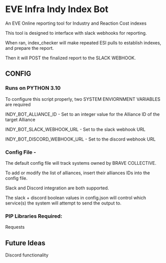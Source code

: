# EVE Infra Indy Index Bot
An EVE Online reporting tool for Industry and Reaction Cost indexes

This tool is designed to interface with slack webhooks for reporting.

When ran, index_checker will make repeated ESI pulls to establish indexes, and prepare the report.

Then it will POST the finalized report to the SLACK WEBHOOK.

## CONFIG ##

### Runs on PYTHON 3.10

To configure this script properly, two SYSTEM ENVIORNMENT VARIABLES are required

INDY_BOT_ALLIANCE_ID - Set to an integer value for the Alliance ID of the target Alliance

INDY_BOT_SLACK_WEBHOOK_URL - Set to the slack webhook URL

INDY_BOT_DISCORD_WEBHOOK_URL - Set to the discord webhook URL


### Config File -

The default config file will track systems owned by BRAVE COLLECTIVE.

To add or modify the list of alliances, insert their alliances IDs into the config file.

Slack and Discord integration are both supported.

The slack + discord boolean values in config.json will control which service(s) the system will attempt to send the output to.

### PIP Libraries Required:

Requests

## Future Ideas ##

Discord functionality
